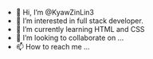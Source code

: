 - 👋 Hi, I’m @KyawZinLin3
- 👀 I’m interested in full stack developer.
- 🌱 I’m currently learning HTML and CSS
- 💞️ I’m looking to collaborate on ...
- 📫 How to reach me ...

<!---
KyawZinLin3/KyawZinLin3 is a ✨ special ✨ repository because its `README.md` (this file) appears on your GitHub profile.
You can click the Preview link to take a look at your changes.
--->
